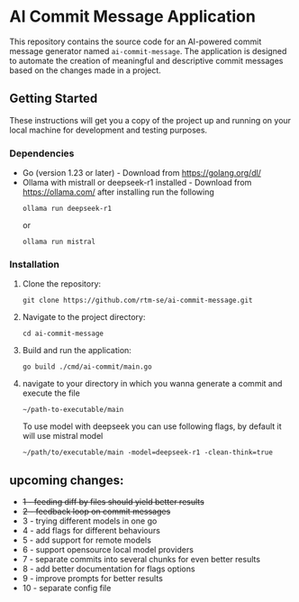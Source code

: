 # AI Commit Message Application

This repository contains the source code for an AI-powered commit message
generator named `ai-commit-message`. The application is designed to
automate the creation of meaningful and descriptive commit messages based
on the changes made in a project.

## Getting Started

These instructions will get you a copy of the project up and running on
your local machine for development and testing purposes.

### Dependencies

- Go (version 1.23 or later) - Download from https://golang.org/dl/
- Ollama with mistrall or deepseek-r1 installed - Download from https://ollama.com/
  after installing run the following
   ```
  ollama run deepseek-r1
   ```
  or
   ```
  ollama run mistral
   ```

### Installation

1. Clone the repository:
   ```
   git clone https://github.com/rtm-se/ai-commit-message.git
   ```
2. Navigate to the project directory:
   ```
   cd ai-commit-message
   ```
3. Build and run the application:
   ```
   go build ./cmd/ai-commit/main.go
   ```
4. navigate to your directory in which you wanna generate a commit and execute the file
   ```
   ~/path-to-executable/main
   ```
   To use model with deepseek you can use following flags, by default it will use mistral model 
   ```
   ~/path/to/executable/main -model=deepseek-r1 -clean-think=true
   ```

upcoming changes:
-
- ~~1 - feeding diff by files should yield better results~~
- ~~2 - feedback loop on commit messages~~
- 3 - trying different models in one go
- 4 - add flags for different behaviours
- 5 - add support for remote models
- 6 - support opensource local model providers
- 7 - separate commits into several chunks for even better results
- 8 - add better documentation for flags options
- 9 - improve prompts for better results
- 10 - separate config file